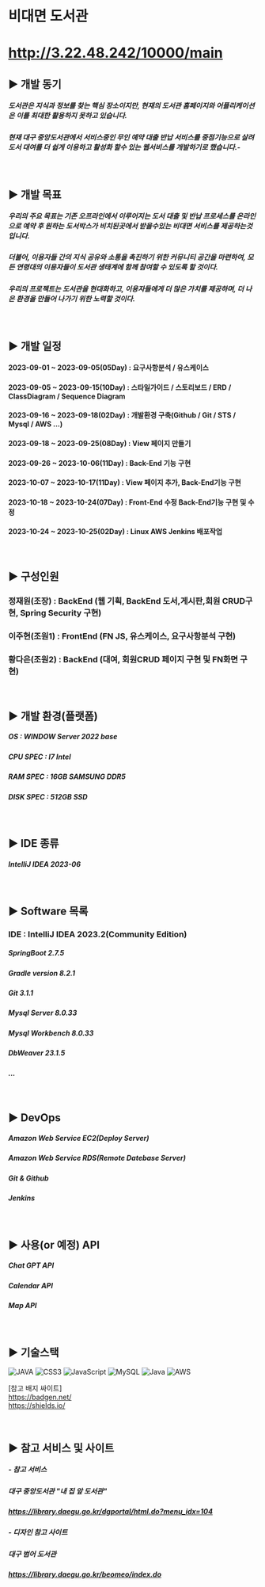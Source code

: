 비대면 도서관
=
http://3.22.48.242/10000/main
=
## ▶️ 개발 동기

##### 도서관은 지식과 정보를 찾는 핵심 장소이지만, 현재의 도서관 홈페이지와 어플리케이션은 이를 최대한 활용하지 못하고 있습니다. 

##### 현재 대구 중앙도서관에서 서비스중인 무인 예약 대출 반납 서비스를 중점기능으로 살려 도서 대여를 더 쉽게 이용하고 활성화 할수 있는 웹서비스를 개발하기로 했습니다.-
<br/>

## ▶️ 개발 목표

##### 우리의 주요 목표는 기존 오프라인에서 이루어지는 도서 대출 및 반납 프로세스를 온라인으로 예약 후 원하는 도서박스가 비치된곳에서 받을수있는 비대면 서비스를 제공하는것 입니다.
##### 더불어, 이용자들 간의 지식 공유와 소통을 촉진하기 위한 커뮤니티 공간을 마련하여, 모든 연령대의 이용자들이 도서관 생태계에 함께 참여할 수 있도록 할 것이다.
##### 우리의 프로젝트는 도서관을 현대화하고, 이용자들에게 더 많은 가치를 제공하며, 더 나은 환경을 만들어 나가기 위한 노력할 것이다.
<br/>

## ▶️ 개발 일정
#### 2023-09-01 ~ 2023-09-05(05Day) : 요구사항분석 / 유스케이스 
#### 2023-09-05 ~ 2023-09-15(10Day) : 스타일가이드 / 스토리보드 / ERD / ClassDiagram / Sequence Diagram
#### 2023-09-16 ~ 2023-09-18(02Day) : 개발환경 구축(Github / Git / STS / Mysql / AWS ...)
#### 2023-09-18 ~ 2023-09-25(08Day) : View 페이지 만들기
#### 2023-09-26 ~ 2023-10-06(11Day) : Back-End 기능 구현
#### 2023-10-07 ~ 2023-10-17(11Day) : View 페이지 추가, Back-End기능 구현
#### 2023-10-18 ~ 2023-10-24(07Day) : Front-End 수정 Back-End기능 구현 및 수정
#### 2023-10-24 ~ 2023-10-25(02Day) : Linux AWS Jenkins 배포작업

<br/>

## ▶️ 구성인원 

### 정재원(조장) : BackEnd (웹 기획, BackEnd 도서,게시판,회원 CRUD구현, Spring Security 구현)

### 이주현(조원1) : FrontEnd (FN JS, 유스케이스, 요구사항분석 구현)

### 황다은(조원2) : BackEnd (대여, 회원CRUD 페이지 구현 및 FN화면 구현)

<br/>

## ▶️ 개발 환경(플랫폼)

##### OS : WINDOW Server 2022 base
##### CPU SPEC : I7 Intel 
##### RAM SPEC : 16GB SAMSUNG DDR5
##### DISK SPEC : 512GB SSD 

<br/>

## ▶️ IDE 종류

##### IntelliJ IDEA 2023-06
<br/>

## ▶️ Software 목록

### IDE : IntelliJ IDEA 2023.2(Community Edition)
##### SpringBoot 2.7.5
##### Gradle version 8.2.1
##### Git 3.1.1
##### Mysql Server 8.0.33
##### Mysql Workbench 8.0.33
##### DbWeaver 23.1.5
##### ...
<br/>

## ▶️ DevOps 

##### Amazon Web Service EC2(Deploy Server)
##### Amazon Web Service RDS(Remote Datebase Server)
##### Git & Github
##### Jenkins
<br/>



## ▶️ 사용(or 예정) API

##### Chat GPT API
##### Calendar API
##### Map API

<br/>

## ▶️ 기술스택

![JAVA](https://img.shields.io/badge/html5-%23E34F26.svg?style=for-the-badge&logo=html5&logoColor=white)
![CSS3](https://img.shields.io/badge/css3-%231572B6.svg?style=for-the-badge&logo=css3&logoColor=white)
![JavaScript](https://img.shields.io/badge/javascript-%23323330.svg?style=for-the-badge&logo=javascript&logoColor=%23F7DF1E)
![MySQL](https://img.shields.io/badge/mysql-%2300f.svg?style=for-the-badge&logo=mysql&logoColor=white)
![Java](https://img.shields.io/badge/java-%23ED8B00.svg?style=for-the-badge&logo=java&logoColor=white)
![AWS](https://img.shields.io/badge/AWS-%23FF9900.svg?style=for-the-badge&logo=amazon-aws&logoColor=white)


[참고 배지 싸이트] <br/>
https://badgen.net/ <br/>
https://shields.io/


<br/>

## ▶️ 참고 서비스 및 사이트

##### - 참고 서비스
##### 대구 중앙도서관 "내 집 앞 도서관" 
##### https://library.daegu.go.kr/dgportal/html.do?menu_idx=104

##### - 디자인 참고 사이트
##### 대구 범어 도서관
##### https://library.daegu.go.kr/beomeo/index.do







